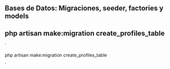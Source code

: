 ## Bases de Datos: Migraciones, seeder, factories y models

## php artisan make:migration create_profiles_table
`

php artisan make:migration create_profiles_table

`